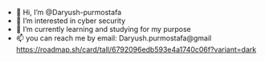 - 👋 Hi, I’m @Daryush-purmostafa
- 👀 I’m interested in cyber security
- 🌱 I’m currently learning and studying for my purpose 
- 📫 you can reach me by email: Daryush.purmostafa@gmail
https://roadmap.sh/card/tall/6792096edb593e4a1740c06f?variant=dark
<!---
Daryush-pur/Daryush-pur is a ✨ special ✨ repository because its `README.md` (this file) appears on your GitHub profile.
You can click the Preview link to take a look at your changes.
--->
